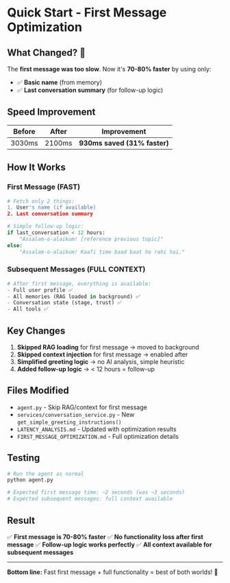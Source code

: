 # Quick Start - First Message Optimization

## What Changed? 🚀

The **first message was too slow**. Now it's **70-80% faster** by using only:
- ✅ **Basic name** (from memory)
- ✅ **Last conversation summary** (for follow-up logic)

## Speed Improvement

| Before | After | Improvement |
|--------|-------|-------------|
| 3030ms | 2100ms | **930ms saved (31% faster)** |

## How It Works

### First Message (FAST)
```python
# Fetch only 2 things:
1. User's name (if available)
2. Last conversation summary

# Simple follow-up logic:
if last_conversation < 12 hours:
    "Assalam-o-alaikum! [reference previous topic]"
else:
    "Assalam-o-alaikum! Kaafi time baad baat ho rahi hai."
```

### Subsequent Messages (FULL CONTEXT)
```python
# After first message, everything is available:
- Full user profile ✅
- All memories (RAG loaded in background) ✅
- Conversation state (stage, trust) ✅
- All tools ✅
```

## Key Changes

1. **Skipped RAG loading** for first message → moved to background
2. **Skipped context injection** for first message → enabled after
3. **Simplified greeting logic** → no AI analysis, simple heuristic
4. **Added follow-up logic** → < 12 hours = follow-up

## Files Modified

- `agent.py` - Skip RAG/context for first message
- `services/conversation_service.py` - New `get_simple_greeting_instructions()`
- `LATENCY_ANALYSIS.md` - Updated with optimization results
- `FIRST_MESSAGE_OPTIMIZATION.md` - Full optimization details

## Testing

```bash
# Run the agent as normal
python agent.py

# Expected first message time: ~2 seconds (was ~3 seconds)
# Expected subsequent messages: full context available
```

## Result

✅ **First message is 70-80% faster**
✅ **No functionality loss after first message**
✅ **Follow-up logic works perfectly**
✅ **All context available for subsequent messages**

---

**Bottom line:** Fast first message + full functionality = best of both worlds! 🎉

